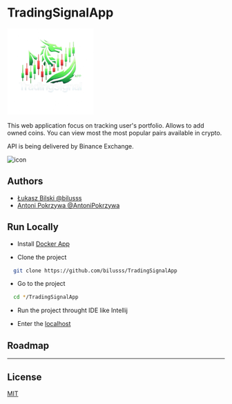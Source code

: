 
# TradingSignalApp
<img src="src/main/resources/img/logo-removebg.png" width="200" height="200">

This web application focus on tracking user's portfolio.
Allows to add owned coins. You can view most the most popular pairs available in crypto.

API is being delivered by Binance Exchange.

<img src="https://public.bnbstatic.com/20190405/eb2349c3-b2f8-4a93-a286-8f86a62ea9d8.png" alt="icon" width="50" height="50">

## Authors

- [Łukasz Bilski @bilusss](https://github.com/bilusss)
- [Antoni Pokrzywa @AntoniPokrzywa](https://github.com/AntoniPokrzywa)


## Run Locally

- Install [Docker App](https://www.docker.com/)


- Clone the project

```bash
  git clone https://github.com/bilusss/TradingSignalApp
```

- Go to the project

```bash
  cd */TradingSignalApp
```

- Run the project throught IDE like Intellij


- Enter the [localhost](http://localhost:8080/)

## Roadmap

------

## License

[MIT](https://choosealicense.com/licenses/mit/)
